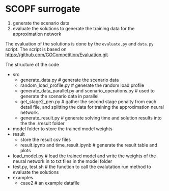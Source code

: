 # SCOPF surrogate 
1. generate the scenario data
2. evaluate the solutions to generate the training data for the approximation network

The evaluation of the solutions is done by the `evaluate.py` and `data.py` script. The script is based on https://github.com/GOCompetition/Evaluation.git

The structure of the code
- src
    - generate_data.py # generate the scenario data
    - random_load_profile.py # generate the random load profile
    - generate_data_parallel.py and scenario_operations.py # used to generate the scenario data in parallel
    - get_stage2_pen.py # gather the second stage penalty from each detail file, and splitting the data for training the approximation neural network.
    - generate_result.py # generate solving time and solution results into the the ./result folder
- model
    folder to store the trained model weights
- result
    - store the result csv files
    - result.ipynb and time_result.ipynb # generate the result table and plots
- load_model.py # load the trained model and write the weights of the neural network in to txt files in the model folder
- test.py, test.sh # the function to call the evalutation.run method to evaluate the solutions
- examples
    - case2 # an example datafile 
